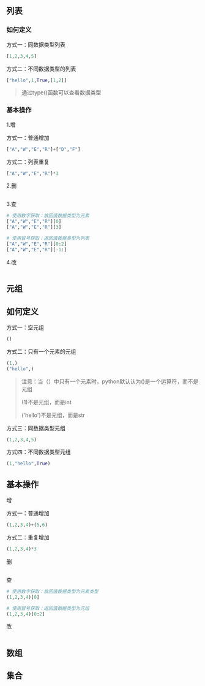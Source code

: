## 列表

### 如何定义

方式一：同数据类型列表

```python
[1,2,3,4,5]
```

方式二：不同数据类型的列表

```python
["hello",1,True,[1,2]]
```

> 通过type()函数可以查看数据类型

### 基本操作

1.增

方式一：普通增加

```python
["A","W","E","R"]+["D","F"]
```

方式二：列表重复

```python
["A","W","E","R"]*3
```

2.删

```python

```

3.查

```python
# 使用数字获取：放回值数据类型为元素
["A","W","E","R"][0]
["A","W","E","R"][3]

# 使用冒号获取：返回值数据类型为列表
["A","W","E","R"][0:2]
["A","W","E","R"][-1:]
```

4.改

```python

```

## 元组

## 如何定义

方式一：空元组

```python
()
```

方式二：只有一个元素的元组

```python
(1,)
("hello",)
```

> 注意：当（）中只有一个元素时，python默认认为()是一个运算符，而不是元组
>
> (1)不是元组，而是int
>
> ('hello')不是元组，而是str

方式三：同数据类型元组

```python
(1,2,3,4,5)
```

方式四：不同数据类型元组

```python
(1,"hello",True)
```

## 基本操作

增

方式一：普通增加

```python
(1,2,3,4)+(5,6)
```

方式二：重复增加

```python
(1,2,3,4)*3
```

删

```python

```

查

```python
# 使用数字获取：放回值数据类型为元素类型
(1,2,3,4)[0]

# 使用冒号获取：返回值数据类型为元组
(1,2,3,4)[0:2]
```

改

```python

```



## 数组





## 集合

